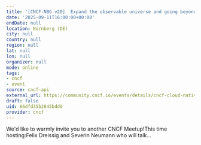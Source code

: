 ```yaml
---
title: '[CNCF-NBG v20]  Expand the observable universe and going beyond Kaniko'
date: '2025-09-11T16:00:00+00:00'
endDate: null
location: Nürnberg (DE)
city: null
country: null
region: null
lat: null
lon: null
organizer: null
mode: online
tags:
- cncf
- event
source: cncf-api
external_url: https://community.cncf.io/events/details/cncf-cloud-native-nurnberg-presents-cncf-nbg-v20-expand-the-observable-universe-and-going-beyond-kaniko/
draft: false
uid: 86dfd35b2845bdd0
provider: cncf
---
```

We'd like to warmly invite you to another CNCF Meetup!This time hosting:Felix Dreissig and Severin Neumann who will talk...
